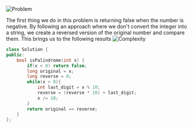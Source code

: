 ![Problem](problem.png)

The first thing we do in this problem is returning false when the number is negative.
By following an approach where we don't convert the integer into a string, we create a reversed version of the original number and compare them. 
This brings us to the following results 
![Complexity](complexity.png)

```cpp
class Solution {
public:
    bool isPalindrome(int x) {
        if(x < 0) return false;
        long original = x;
        long reverse = 0;
        while(x > 0){
            int last_digit = x % 10;
            reverse = (reverse * 10) + last_digit;
            x /= 10;
        }
        return original == reverse;
    }
};
```